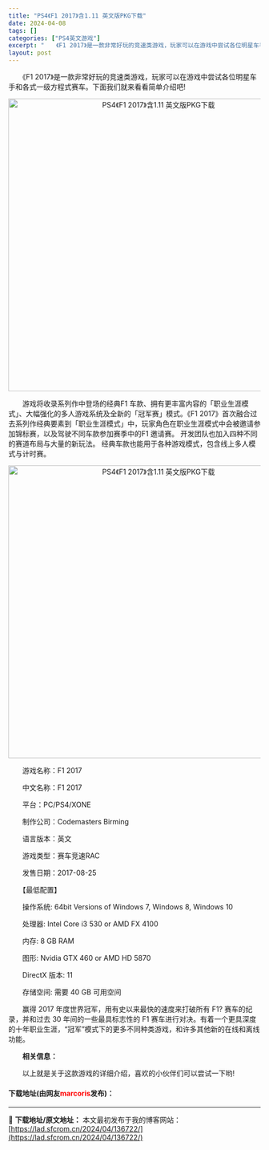 ```yaml
---
title: "PS4《F1 2017》含1.11 英文版PKG下载"
date: 2024-04-08
tags: []
categories: ["PS4英文游戏"]
excerpt: "　　《F1 2017》是一款非常好玩的竞速类游戏，玩家可以在游戏中尝试各位明星车手和各式一级方程式赛车。下面我们就来看看简单介绍吧! 　　游戏将收录系列作中登场的经典F1 车款、拥有更丰富内容的「职业生涯模式」、大幅强化的多人游戏系统及全新的「冠军赛」模式。《F1 2017》首次融合过去系列作经典要&hellip;"
layout: post
---
```


 <p>　　《F1 2017》是一款非常好玩的竞速类游戏，玩家可以在游戏中尝试各位明星车手和各式一级方程式赛车。下面我们就来看看简单介绍吧!</p> <p align="center"><img align="" border="0" src="https://lad.sfcrom.cn/wp-content/uploads/2024/04/20240408_6613a42bc65cd.webp" width="584" alt="PS4《F1 2017》含1.11 英文版PKG下载" /></p> <p>　　游戏将收录系列作中登场的经典F1 车款、拥有更丰富内容的「职业生涯模式」、大幅强化的多人游戏系统及全新的「冠军赛」模式。《F1 2017》首次融合过去系列作经典要素到「职业生涯模式」中，玩家角色在职业生涯模式中会被邀请参加锦标赛，以及驾驶不同车款参加赛季中的F1 邀请赛。 开发团队也加入四种不同的赛道布局与大量的新玩法。 经典车款也能用于各种游戏模式，包含线上多人模式与计时赛。</p> <p align="center"><img align="" border="0" src="https://lad.sfcrom.cn/wp-content/uploads/2024/04/20240408_6613a42c26a4c.webp" width="584" alt="PS4《F1 2017》含1.11 英文版PKG下载" /></p> <p>　　游戏名称：F1 2017</p> <p>　　中文名称：F1 2017</p> <p>　　平台：PC/PS4/XONE</p> <p>　　制作公司：Codemasters Birming</p> <p>　　语言版本：英文</p> <p>　　游戏类型：赛车竞速RAC</p> <p>　　发售日期：2017-08-25</p> <p>　　【最低配置】</p> <p>　　操作系统: 64bit Versions of Windows 7, Windows 8, Windows 10</p> <p>　　处理器: Intel Core i3 530 or AMD FX 4100</p> <p>　　内存: 8 GB RAM</p> <p>　　图形: Nvidia GTX 460 or AMD HD 5870</p> <p>　　DirectX 版本: 11</p> <p>　　存储空间: 需要 40 GB 可用空间</p> <p>　　赢得 2017 年度世界冠军，用有史以来最快的速度来打破所有 F1? 赛车的纪录，并和过去 30 年间的一些最具标志性的 F1 赛车进行对决。有着一个更具深度的十年职业生涯，&ldquo;冠军&rdquo;模式下的更多不同种类游戏，和许多其他新的在线和离线功能。</p> <p>　　<strong>相关信息：　</strong></p> <p>　　以上就是关于这款游戏的详细介绍，喜欢的小伙伴们可以尝试一下哟!</p> <p><h4>下载地址(由网友<font color="red">marcoris</font>发布)：</h4></p> 

---
📖 **下载地址/原文地址：** 本文最初发布于我的博客网站：[https://lad.sfcrom.cn/2024/04/136722/](https://lad.sfcrom.cn/2024/04/136722/)
